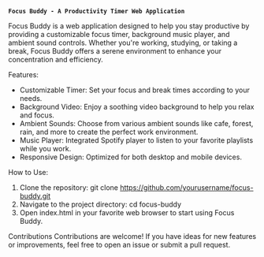 __`Focus Buddy - A Productivity Timer Web Application`__

Focus Buddy is a web application designed to help you stay productive by providing a customizable focus timer, background music player, and ambient sound controls. Whether you're working, studying, or taking a break, Focus Buddy offers a serene environment to enhance your concentration and efficiency.

Features:
- Customizable Timer: Set your focus and break times according to your needs.
- Background Video: Enjoy a soothing video background to help you relax and focus.
- Ambient Sounds: Choose from various ambient sounds like cafe, forest, rain, and more to create the perfect work environment.
- Music Player: Integrated Spotify player to listen to your favorite playlists while you work.
- Responsive Design: Optimized for both desktop and mobile devices.

How to Use:
1. Clone the repository:
  git clone https://github.com/yourusername/focus-buddy.git
2. Navigate to the project directory:
  cd focus-buddy
3. Open index.html in your favorite web browser to start using Focus Buddy.

   
Contributions
Contributions are welcome! If you have ideas for new features or improvements, feel free to open an issue or submit a pull request.


